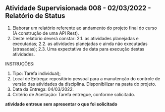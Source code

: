 ## Atividade Supervisionada 008 - 02/03/2022 - Relatório de Status

1. Elaborar um relatório referente ao andamento do projeto final do curso (A construção de uma API Rest).
2. Deste relatório deverá constar:
   2.1. as atividades planejadas e executadas;
   2.2. as atividades planejadas e ainda não executadas (atrasadas);
   2.3. Uma expectativa de data para execução destas atividades.


INSTRUÇÕES:
1. Tipo: Tarefa individual);
2. Local de Entrega: repositório pessoal para a manutenção do controle de versão das atividades da disciplina. Disponibilizar na pasta do projeto.
3. Data da Entrega: 04/03/2022.
4. Critério de Aceitação: Tarefa entregue, conforme solicitado.

**atividade entreue sem apresentar o que foi solicitado**
